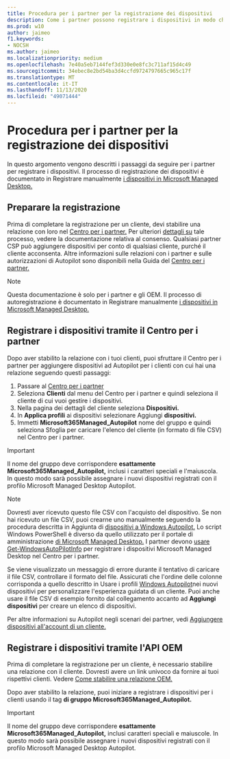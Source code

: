 ```yaml
---
title: Procedura per i partner per la registrazione dei dispositivi
description: Come i partner possono registrare i dispositivi in modo che possano essere gestiti da Microsoft Managed Desktop
ms.prod: w10
author: jaimeo
f1.keywords:
- NOCSH
ms.author: jaimeo
ms.localizationpriority: medium
ms.openlocfilehash: 7e40a5eb7144fef3d330e0e8fc3c711af15d4c49
ms.sourcegitcommit: 34ebec8e2bd54ba3d4ccfd9724797665c965c17f
ms.translationtype: MT
ms.contentlocale: it-IT
ms.lasthandoff: 11/13/2020
ms.locfileid: "49071444"
---
```

# <a name="steps-for-partners-to-register-devices"></a>Procedura per i partner per la registrazione dei dispositivi


In questo argomento vengono descritti i passaggi da seguire per i partner per registrare i dispositivi. Il processo di registrazione dei dispositivi è documentato in Registrare manualmente [i dispositivi in Microsoft Managed Desktop.](register-devices-self.md)



## <a name="prepare-for-registration"></a>Preparare la registrazione 
Prima di completare la registrazione per un cliente, devi stabilire una relazione con loro nel [Centro per i partner.](https://partner.microsoft.com/dashboard) Per ulteriori [dettagli su](https://docs.microsoft.com/windows/deployment/windows-autopilot/registration-auth#csp-authorization) tale processo, vedere la documentazione relativa al consenso. Qualsiasi partner CSP può aggiungere dispositivi per conto di qualsiasi cliente, purché il cliente acconsenta. Altre informazioni sulle relazioni con i partner e sulle autorizzazioni di Autopilot sono disponibili nella Guida del [Centro per i partner.](https://docs.microsoft.com/partner-center/customers_revoke_admin_privileges#windows-autopilot)


> [!NOTE]
> Questa documentazione è solo per i partner e gli OEM. Il processo di autoregistrazione è documentato in Registrare manualmente [i dispositivi in Microsoft Managed Desktop.](register-devices-self.md)


## <a name="register-devices-by-using-partner-center"></a>Registrare i dispositivi tramite il Centro per i partner

Dopo aver stabilito la relazione con i tuoi clienti, puoi sfruttare il Centro per i partner per aggiungere dispositivi ad Autopilot per i clienti con cui hai una relazione seguendo questi passaggi:

1. Passare al [Centro per i partner](https://partner.microsoft.com/dashboard)
2. Seleziona **Clienti** dal menu del Centro per i partner e quindi seleziona il cliente di cui vuoi gestire i dispositivi.
3. Nella pagina dei dettagli del cliente seleziona **Dispositivi.**
4. In **Applica profili** ai dispositivi selezionare Aggiungi **dispositivi.**
5. Immetti **Microsoft365Managed_Autopilot** nome del gruppo e  quindi seleziona Sfoglia per caricare l'elenco del cliente (in formato di file CSV) nel Centro per i partner.


> [!IMPORTANT]
> Il nome del gruppo deve corrispondere **esattamente Microsoft365Managed_Autopilot,** inclusi i caratteri speciali e l'maiuscola. In questo modo sarà possibile assegnare i nuovi dispositivi registrati con il profilo Microsoft Managed Desktop Autopilot.

>[!NOTE]
> Dovresti aver ricevuto questo file CSV con l'acquisto del dispositivo. Se non hai ricevuto un file CSV, puoi crearne uno manualmente seguendo la procedura descritta in Aggiunta di [dispositivi a Windows Autopilot.](https://docs.microsoft.com/windows/deployment/windows-autopilot/add-devices#collecting-the-hardware-id-from-existing-devices-using-powershell) Lo script Windows PowerShell è diverso da quello utilizzato per il portale di amministrazione [di Microsoft Managed Desktop.](https://docs.microsoft.com/microsoft-365/managed-desktop/get-started/register-devices-self?view=o365-worldwide#obtain-the-hardware-hash) I partner devono [usare Get-WindowsAutoPilotInfo](https://www.powershellgallery.com/packages/Get-WindowsAutoPilotInfo) per registrare i dispositivi Microsoft Managed Desktop nel Centro per i partner.

Se viene visualizzato un messaggio di errore durante il tentativo di caricare il file CSV, controllare il formato del file. Assicurati che l'ordine delle colonne corrisponda a quello descritto in Usare i profili [Windows Autopilot](https://docs.microsoft.com/partner-center/autopilot#add-devices-to-a-customers-account)nei nuovi dispositivi per personalizzare l'esperienza guidata di un cliente. Puoi anche usare il file CSV di esempio fornito dal collegamento accanto ad **Aggiungi dispositivi** per creare un elenco di dispositivi. 

Per altre informazioni su Autopilot negli scenari dei partner, vedi [Aggiungere dispositivi all'account di un cliente.](https://docs.microsoft.com/partner-center/autopilot#add-devices-to-a-customers-account)


## <a name="register-devices-by-using-the-oem-api"></a>Registrare i dispositivi tramite l'API OEM

Prima di completare la registrazione per un cliente, è necessario stabilire una relazione con il cliente. Dovresti avere un link univoco da fornire ai tuoi rispettivi clienti. Vedere [Come stabilire una relazione OEM.](https://docs.microsoft.com/windows/deployment/windows-autopilot/registration-auth#oem-authorization)

Dopo aver stabilito la relazione, puoi iniziare a registrare i dispositivi per i clienti usando il tag **di gruppo Microsoft365Managed_Autopilot.**

> [!IMPORTANT]
> Il nome del gruppo deve corrispondere **esattamente Microsoft365Managed_Autopilot,** inclusi caratteri speciali e maiuscole. In questo modo sarà possibile assegnare i nuovi dispositivi registrati con il profilo Microsoft Managed Desktop Autopilot.

